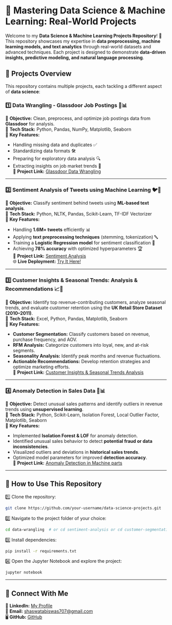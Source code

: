 # 🚀 Mastering Data Science & Machine Learning: Real-World Projects

Welcome to my **Data Science & Machine Learning Projects Repository**! 🚀 This repository showcases my expertise in **data preprocessing, machine learning models, and text analytics** through real-world datasets and advanced techniques. Each project is designed to demonstrate **data-driven insights, predictive modeling, and natural language processing**.

## 📌 Projects Overview
This repository contains multiple projects, each tackling a different aspect of **data science**:

### 1️⃣ **Data Wrangling - Glassdoor Job Postings** 🏢📊
🔹 **Objective:** Clean, preprocess, and optimize job postings data from **Glassdoor** for analysis.  
🔹 **Tech Stack:** Python, Pandas, NumPy, Matplotlib, Seaborn  
🔹 **Key Features:**
   - Handling missing data and duplicates ✅  
   - Standardizing data formats 🛠️  
   - Preparing for exploratory data analysis 🔍  
   - Extracting insights on job market trends 💼  
📌 **Project Link:** [Glassdoor Data Wrangling](https://github.com/ShaswataKOD/DATA-PROJECTS/blob/main/Data%20Wrangling/ReadMe.md)

---
### 2️⃣ **Sentiment Analysis of Tweets using Machine Learning** 🐦💬
🔹 **Objective:** Classify sentiment behind tweets using **ML-based text analysis**.  
🔹 **Tech Stack:** Python, NLTK, Pandas, Scikit-Learn, TF-IDF Vectorizer  
🔹 **Key Features:**
   - Handling **1.6M+ tweets** efficiently 📊  
   - Applying **text preprocessing techniques** (stemming, tokenization) 🔤  
   - Training a **Logistic Regression model** for sentiment classification 🤖  
   - Achieving **78% accuracy** with optimized hyperparameters 🏆  
📌 **Project Link:** [Sentiment Analysis](https://github.com/ShaswataKOD/DATA-PROJECTS/blob/main/Project1/README.md)  
🌐 **Live Deployment:** [Try It Here!](https://sentiment-analysis-tn72.onrender.com)  

---
### 3️⃣ **Customer Insights & Seasonal Trends: Analysis & Recommendations** 📈🛒
🔹 **Objective:** Identify top revenue-contributing customers, analyze seasonal trends, and evaluate customer retention using the **UK Retail Store Dataset (2010–2011)**.  
🔹 **Tech Stack:** Excel, Python, Pandas, Matplotlib, Seaborn  
🔹 **Key Features:**
   - **Customer Segmentation:** Classify customers based on revenue, purchase frequency, and AOV.  
   - **RFM Analysis:** Categorize customers into loyal, new, and at-risk segments.  
   - **Seasonality Analysis:** Identify peak months and revenue fluctuations.  
   - **Actionable Recommendations:** Develop retention strategies and optimize marketing efforts.  
📌 **Project Link:** [Customer Insights & Seasonal Trends Analysis](https://github.com/ShaswataKOD/DATA-PROJECTS/blob/main/Predictive_Analysis/Readme.md)

---
### 4️⃣ **Anomaly Detection in Sales Data** 🔎📊
🔹 **Objective:** Detect unusual sales patterns and identify outliers in revenue trends using **unsupervised learning**.  
🔹 **Tech Stack:** Python, Scikit-Learn, Isolation Forest, Local Outlier Factor, Matplotlib, Seaborn  
🔹 **Key Features:**
   - Implemented **Isolation Forest & LOF** for anomaly detection.  
   - Identified unusual sales behavior to detect **potential fraud or data inconsistencies**.  
   - Visualized outliers and deviations in **historical sales trends**.  
   - Optimized model parameters for improved **detection accuracy**.  
📌 **Project Link:** [Anomaly Detection in Machine parts](https://github.com/ShaswataKOD/DATA-PROJECTS/blob/main/Anomaly%20Detection/ReadMe.md)

---
## 🚀 How to Use This Repository
1️⃣ Clone the repository:
   ```bash
   git clone https://github.com/your-username/data-science-projects.git
   ```
2️⃣ Navigate to the project folder of your choice:
   ```bash
   cd data-wrangling  # or cd sentiment-analysis or cd customer-segmentation
   ```
3️⃣ Install dependencies:
   ```bash
   pip install -r requirements.txt
   ```
4️⃣ Open the Jupyter Notebook and explore the project:
   ```bash
   jupyter notebook
   ```

---
## 📢 Connect With Me
💼 **LinkedIn:** [My Profile](https://www.linkedin.com/in/shaswata-biswas-1a6837230/)  
📧 **Email:** shaswatabiswas707@gmail.com  
🖥️ **GitHub:** [GitHub](https://github.com/ShaswataKOD/DATA-PROJECTS/)  
